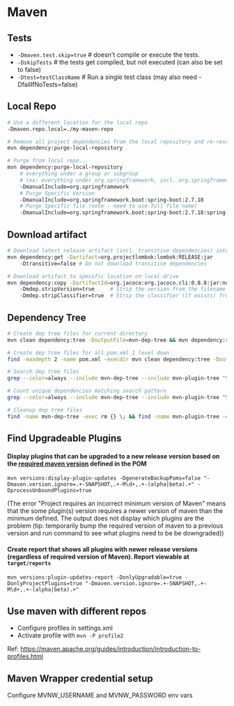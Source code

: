 # Maven

## Tests

* `-Dmaven.test.skip=true` # doesn't compile or execute the tests.  
* `-DskipTests` # the tests get compiled, but not executed (can also be set to false)  
* `-Dtest=testClassName` # Run a single test class (may also need -DfailIfNoTests=false)
<!-- ref: https://stackoverflow.com/a/21933970  -->

## Local Repo
```bash
# Use a different location for the local repo
-Dmaven.repo.local=./my-maven-repo

# Remove all project dependencies from the local repository and re-resolve them
mvn dependency:purge-local-repository

# Purge from local repo...
mvn dependency:purge-local-repository
    # everything under a group or subgroup
    # (ex: everything under org.springframework, incl. org.springframework.boot)
    -DmanualInclude=org.springframework
    # Purge Specific Version
    -DmanualInclude=org.springframework.boot:spring-boot:2.7.18
    # Purge Specific file (note - need to use full file name)
    -DmanualInclude=org.springframework.boot:spring-boot:2.7.18:spring-boot-2.7.18.jar
```

## Download artifact
```bash
# Download latest release artifact (incl. transitive dependencies) into local repo
mvn dependency:get -Dartifact=org.projectlombok:lombok:RELEASE:jar
    -Dtransitive=false # Do not download transitive dependencies

# Download artifact to specific location on local drive
mvn dependency:copy -DartifactId=org.jacoco:org.jacoco.cli:0.8.8:jar:nodeps -DoutputDirectory=~/tmp
    -Dmdep.stripVersion=true     # Strip the version from the filename
    -Dmdep.stripClassifier=true  # Strip the classifier (if exists) from the filename
```

## Dependency Tree

```bash
# Create dep tree files for current directory
mvn clean dependency:tree -DoutputFile=mvn-dep-tree && mvn dependency:resolve-plugins -DoutputFile=mvn-plugin-tree

# Create dep tree files for all pom.xml 1 level down
find -maxdepth 2 -name pom.xml -execdir mvn clean dependency:tree -DoutputFile=mvn-dep-tree \; -execdir mvn dependency:resolve-plugins -DoutputFile=mvn-plugin-tree \;

# Search dep tree files
grep --color=always --include mvn-dep-tree --include mvn-plugin-tree "SEARCH_PATTERN" -r * | sed -re 's/[| +\\]*- / / '

# Count unique dependencies matching search pattern
grep --color=always --include mvn-dep-tree --include mvn-plugin-tree "SEARCH_PATTERN" -r -h * | sed -re 's/[| +\\]*- / / ' | sort | uniq -c

# Cleanup dep tree files
find -name mvn-dep-tree -exec rm {} \; && find -name mvn-plugin-tree -exec rm {} \;
```

## Find Upgradeable Plugins
#### Display plugins that can be upgraded to a new release version based on the [required maven version](https://maven.apache.org/enforcer/enforcer-rules/requireMavenVersion.html) defined in the POM
`mvn versions:display-plugin-updates -DgenerateBackupPoms=false "-Dmaven.version.ignore=.+-SNAPSHOT,.+-M\d+,.+-(alpha|beta).+" -DprocessUnboundPlugins=true`

(The error "Project requires an incorrect minimum version of Maven" means that the some plugin(s) version requires a newer version of maven than the minimum defined.  The output does not display which plugins are the problem (tip: temporarily bump the required version of maven to a previous version and run command to see what plugins need to be be downgraded))


#### Create report that shows all plugins with newer release versions (regardless of required version of Maven).  Report viewable at `target/reports`  
`mvn versions:plugin-updates-report -DonlyUpgradable=true -DonlyProjectPlugins=true "-Dmaven.version.ignore=.+-SNAPSHOT,.+-M\d+,.+-(alpha|beta).+"`


## Use maven with different repos
* Configure profiles in settings.xml
* Activate profile with `mvn -P profile2`

Ref: https://maven.apache.org/guides/introduction/introduction-to-profiles.html

## Maven Wrapper credential setup
Configure MVNW_USERNAME and MVNW_PASSWORD env vars

<!-- --- -->
<!-- ## Resolve all dependencies -->
<!-- mvn dependency:resolve dependency:resolve-plugins -->


